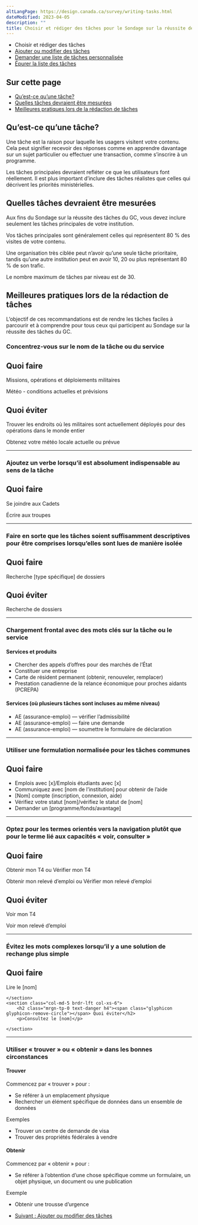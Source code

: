 ```yaml
---
altLangPage: https://design.canada.ca/survey/writing-tasks.html
dateModified: 2023-04-05
description: ""
title: Choisir et rédiger des tâches pour le Sondage sur la réussite des tâches du GC
---
```


<div class="gc-stp-stp">
    <div class="row">
        <ul class="toc lst-spcd col-md-12">
            <li class="col-md-4 col-sm-6"><a class="list-group-item active">Choisir et rédiger des tâches</a></li>
            <li class="col-md-4 col-sm-6"><a class="list-group-item" href="modifier-taches.html">Ajouter ou modifier des tâches</a></li>
            <li class="col-md-4 col-sm-6"><a class="list-group-item" href="liste-personnalisee.html">Demander une liste de tâches personnalisée</a></li>
            <li class="col-md-4 col-sm-6"><a class="list-group-item" href="epurer-taches.html">Épurer la liste des tâches</a></li>
        </ul>
    </div>
</div>

## Sur cette page

* [Qu’est-ce qu’une tâche?](#quest-ce-quune-tâche)
* [Quelles tâches devraient être mesurées](#quelles-tâches-devraient-être-mesurées)
* [Meilleures pratiques lors de la rédaction de tâches](#meilleures-pratiques-lors-de-la-rédaction-de-tâches)

## Qu’est-ce qu’une tâche?

Une tâche est la raison pour laquelle les usagers visitent votre contenu. Cela peut signifier recevoir des réponses comme en apprendre davantage sur un sujet particulier ou effectuer une transaction, comme s’inscrire à un programme.

Les tâches principales devraient refléter ce que les utilisateurs font réellement. Il est plus important d’inclure des tâches réalistes que celles qui décrivent les priorités ministérielles.

## Quelles tâches devraient être mesurées

Aux fins du Sondage sur la réussite des tâches du GC, vous devez inclure seulement les tâches principales de votre institution.

Vos tâches principales sont généralement celles qui représentent 80 % des visites de votre contenu.

Une organisation très ciblée peut n’avoir qu’une seule tâche prioritaire, tandis qu’une autre institution peut en avoir 10, 20 ou plus représentant 80 % de son trafic.

Le nombre maximum de tâches par niveau est de 30.

## Meilleures pratiques lors de la rédaction de tâches

L’objectif de ces recommandations est de rendre les tâches faciles à parcourir et à comprendre pour tous ceux qui participent au Sondage sur la réussite des tâches du GC.

### Concentrez-vous sur le nom de la tâche ou du service

<div class="row wb-eqht mrgn-tp-lg">
    <section class="col-md-5 col-xs-6">
        <h2 class="mrgn-tp-0 text-success h4"><span class="glyphicon glyphicon-ok-circle"></span> Quoi faire</h2>
        <p>Missions, opérations et déploiements militaires</p>
        <p>Météo - conditions actuelles et prévisions</p>
    </section>
    <section class="col-md-5 brdr-lft col-xs-6">
        <h2 class="mrgn-tp-0 text-danger h4"><span class="glyphicon glyphicon-remove-circle"></span> Quoi éviter</h2>
        <p>Trouver les endroits où les militaires sont actuellement déployés pour des opérations dans le monde entier</p>
        <p>Obtenez votre météo locale actuelle ou prévue</p>
    </section>
</div>
<hr>

### Ajoutez un verbe lorsqu’il est absolument indispensable au sens de la tâche

<div class="row wb-eqht mrgn-tp-lg">
    <section class="col-md-5 col-xs-6">
        <h2 class="mrgn-tp-0 text-success h4"><span class="glyphicon glyphicon-ok-circle"></span> Quoi faire</h2>
        <p>Se joindre aux Cadets</p>
        <p>Écrire aux troupes </p>
    </section>
</div>
<hr>

### Faire en sorte que les tâches soient suffisamment descriptives pour être comprises lorsqu’elles sont lues de manière isolée

<div class="row wb-eqht mrgn-tp-lg">
    <section class="col-md-5 col-xs-6">
        <h2 class="mrgn-tp-0 text-success h4"><span class="glyphicon glyphicon-ok-circle"></span> Quoi faire</h2>
        <p>Recherche [type spécifique] de dossiers</p>
    </section>
    <section class="col-md-5 brdr-lft col-xs-6">
        <h2 class="mrgn-tp-0 text-danger h4"><span class="glyphicon glyphicon-remove-circle"></span> Quoi éviter</h2>
        <p>Recherche de dossiers </p>
    </section>
</div>

* * *

### Chargement frontal avec des mots clés sur la tâche ou le service

#### Services et produits

* Chercher des appels d’offres pour des marchés de l’État
* Constituer une entreprise
* Carte de résident permanent (obtenir, renouveler, remplacer)
* Prestation canadienne de la relance économique pour proches aidants (PCREPA)

#### Services (où plusieurs tâches sont incluses au même niveau)

* AE (assurance-emploi) — vérifier l’admissibilité
* AE (assurance-emploi) — faire une demande
* AE (assurance-emploi) — soumettre le formulaire de déclaration

* * *

### Utiliser une formulation normalisée pour les tâches communes

<div class="row wb-eqht mrgn-tp-lg">
    <section class="col-md-12 col-xs-12">
        <h2 class="mrgn-tp-0 text-success h4"><span class="glyphicon glyphicon-ok-circle"></span> Quoi faire</h2>
        <ul>
            <li>Emplois avec [x]/Emplois étudiants avec [x]</li>
            <li>Communiquez avec [nom de l’institution] pour obtenir de l’aide</li>
            <li>[Nom] compte (inscription, connexion, aide)</li>
            <li>Vérifiez votre statut [nom]/vérifiez le statut de [nom]</li>
            <li>Demander un [programme/fonds/avantage]</li>
        </ul>
    </section>
</div>

* * *

### Optez pour les termes orientés vers la navigation plutôt que pour le terme lié aux capacités «&nbsp;voir, consulter&nbsp;»

<div class="row wb-eqht mrgn-tp-lg">
    <section class="col-md-5 col-xs-6">
        <h2 class="mrgn-tp-0 text-success h4"><span class="glyphicon glyphicon-ok-circle"></span>Quoi faire</h2>
        <p>Obtenir mon T4 ou Vérifier mon T4</p>
        <p>Obtenir mon relevé d’emploi ou Vérifier mon relevé d’emploi</p>
    </section>
    <section class="col-md-5 brdr-lft col-xs-6">
        <h2 class="mrgn-tp-0 text-danger h4"><span class="glyphicon glyphicon-remove-circle"></span>Quoi éviter</h2>
        <p>Voir mon T4</p>
        <p>Voir mon relevé d’emploi</p>
    </section>
</div>

* * *

### Évitez les mots complexes lorsqu’il y a une solution de rechange plus simple

<div class="row wb-eqht mrgn-tp-lg">
    <section class="col-md-5 col-xs-6">
        <h2 class="mrgn-tp-0 text-success h4"><span class="glyphicon glyphicon-ok-circle"></span> Quoi faire</h2>
        <p>Lire le [nom]</p>

    </section>
    <section class="col-md-5 brdr-lft col-xs-6">
        <h2 class="mrgn-tp-0 text-danger h4"><span class="glyphicon glyphicon-remove-circle"></span> Quoi éviter</h2>
        <p>Consultez le [nom]</p>

    </section>
</div>

* * *

### Utiliser «&nbsp;trouver&nbsp;» ou «&nbsp;obtenir&nbsp;» dans les bonnes circonstances

#### Trouver

Commencez par «&nbsp;trouver&nbsp;» pour&nbsp;:

* Se référer à un emplacement physique
* Rechercher un élément spécifique de données dans un ensemble de données

<div class="well well-sm">
    <p>Exemples</p>
    <ul>
        <li>Trouver un centre de demande de visa</li>
        <li>Trouver des propriétés fédérales à vendre</li>
    </ul>
</div>

#### Obtenir

Commencez par «&nbsp;obtenir&nbsp;» pour&nbsp;:

* Se référer à l’obtention d’une chose spécifique comme un formulaire, un objet physique, un document ou une publication

<div class="well well-sm">
    <p>Exemple</p>
    <ul>
        <li>Obtenir une trousse d’urgence</li>
    </ul>
</div>

<nav role="navigation" class="mrgn-bttm-lg">
    <ul class="pager">
        <li class="next"><a href="modifier-taches.html" rel="next">Suivant&nbsp;: Ajouter ou modifier des tâches</a></li>
    </ul>
</nav>
